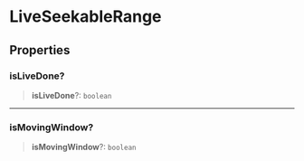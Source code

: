 # LiveSeekableRange

## Properties

### isLiveDone?

> **isLiveDone**?: `boolean`

***

### isMovingWindow?

> **isMovingWindow**?: `boolean`

